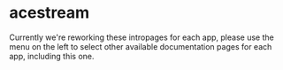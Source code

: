# acestream

Currently we're reworking these intropages for each app, please use the menu on the left to select other available documentation pages for each app, including this one.
